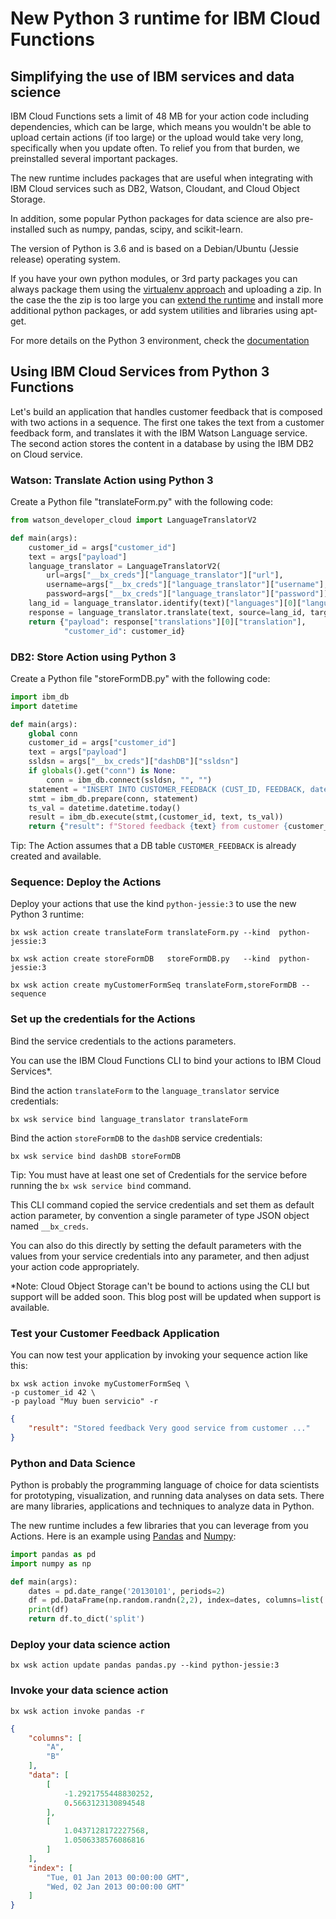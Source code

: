 # New Python 3 runtime for IBM Cloud Functions

## Simplifying the use of IBM services and data science

IBM Cloud Functions sets a limit of 48 MB for your action code including dependencies, which can be large, which means you wouldn't be able to upload certain actions (if too large) or the upload would take very long, specifically when you update often. To relief you from that burden, we preinstalled several important packages.

The new runtime includes packages that are useful when integrating with IBM Cloud services such as DB2, Watson, Cloudant, and Cloud Object Storage.

In addition, some popular Python packages for data science are also pre-installed such as numpy, pandas, scipy, and scikit-learn.

The version of Python is 3.6 and is based on a Debian/Ubuntu (Jessie release) operating system. 

If you have your own python modules, or 3rd party packages you can always package them using the [virtualenv approach](https://console.bluemix.net/docs/openwhisk/openwhisk_actions.html#openwhisk_actions_python_virtualenv) and uploading a zip. In the case the the zip is too large you can [extend the runtime](https://console.bluemix.net/docs/openwhisk/openwhisk_actions.html#large-app-support) and install more additional python packages, or add system utilities and libraries using apt-get. 


For more details on the Python 3 environment, check the [documentation](https://console.stage1.bluemix.net/docs/openwhisk/openwhisk_reference.html#openwhisk_ref_python_environments)

## Using IBM Cloud Services from Python 3 Functions
 
Let's build an application that handles customer feedback that is composed with two actions in a sequence. The first one takes the text from a customer feedback form, and translates it with the IBM Watson Language service. The second action stores the content in a database by using the IBM DB2 on Cloud service.

### Watson: Translate Action using Python 3

Create a Python file "translateForm.py" with the following code:
```python
from watson_developer_cloud import LanguageTranslatorV2

def main(args):
    customer_id = args["customer_id"]
    text = args["payload"]
    language_translator = LanguageTranslatorV2(
        url=args["__bx_creds"]["language_translator"]["url"],
        username=args["__bx_creds"]["language_translator"]["username"],
        password=args["__bx_creds"]["language_translator"]["password"])
    lang_id = language_translator.identify(text)["languages"][0]["language"]
    response = language_translator.translate(text, source=lang_id, target='en')
    return {"payload": response["translations"][0]["translation"],
            "customer_id": customer_id}
```

### DB2: Store Action using Python 3

Create a Python file "storeFormDB.py" with the following code:
```python
import ibm_db
import datetime

def main(args):
    global conn
    customer_id = args["customer_id"]
    text = args["payload"]
    ssldsn = args["__bx_creds"]["dashDB"]["ssldsn"]
    if globals().get("conn") is None:
        conn = ibm_db.connect(ssldsn, "", "")
    statement = "INSERT INTO CUSTOMER_FEEDBACK (CUST_ID, FEEDBACK, date) VALUES (?, ?, ?)"
    stmt = ibm_db.prepare(conn, statement)
    ts_val = datetime.datetime.today()
    result = ibm_db.execute(stmt,(customer_id, text, ts_val))
    return {"result": f"Stored feedback {text} from customer {customer_id} at {ts_val}"}
```
Tip: The Action assumes that a DB table `CUSTOMER_FEEDBACK` is already created and available.

### Sequence: Deploy the Actions

Deploy your actions that use the kind `python-jessie:3` to use the new Python 3 runtime:
```       
bx wsk action create translateForm translateForm.py --kind  python-jessie:3
```
``` 
bx wsk action create storeFormDB   storeFormDB.py   --kind  python-jessie:3
```
``` 
bx wsk action create myCustomerFormSeq translateForm,storeFormDB --sequence
```

### Set up the credentials for the Actions

Bind the service credentials to the actions parameters.

You can use the IBM Cloud Functions CLI to bind your actions to IBM Cloud Services*.

Bind the action `translateForm` to the `language_translator` service credentials:
```
bx wsk service bind language_translator translateForm
```
Bind the action `storeFormDB` to the `dashDB` service credentials:
```
bx wsk service bind dashDB storeFormDB
```
Tip: You must have at least one set of Credentials for the service before running the `bx wsk service bind` command.

This CLI command copied the service credentials and set them as default action parameter, by convention a single parameter of type JSON object named `__bx_creds`. 

You can also do this directly by setting the default parameters with the values from your service credentials into any parameter, and then adjust your action code appropriately.

*Note: Cloud Object Storage can't be bound to actions using the CLI but support will be added soon. This blog post will be updated when support is available.

### Test your Customer Feedback Application

You can now test your application by invoking your sequence action like this:
```
bx wsk action invoke myCustomerFormSeq \
-p customer_id 42 \
-p payload "Muy buen servicio" -r
```
```json
{
    "result": "Stored feedback Very good service from customer ..."
}
```

### Python and Data Science

Python is probably the programming language of choice for data scientists for prototyping, visualization, and running data analyses on data sets.
There are many libraries, applications and techniques to analyze data in Python.

The new runtime includes a few libraries that you can leverage from you Actions. Here is an example using [Pandas](https://pandas.pydata.org/) and [Numpy](http://www.numpy.org/):
```python
import pandas as pd
import numpy as np

def main(args):
    dates = pd.date_range('20130101', periods=2)
    df = pd.DataFrame(np.random.randn(2,2), index=dates, columns=list('AB'))
    print(df)
    return df.to_dict('split')
```
### Deploy your data science action
```
bx wsk action update pandas pandas.py --kind python-jessie:3
```
### Invoke your data science action
```
bx wsk action invoke pandas -r
```
```json
{
    "columns": [
        "A",
        "B"
    ],
    "data": [
        [
            -1.2921755448830252,
            0.5663123130894548
        ],
        [
            1.0437128172227568,
            1.0506338576086816
        ]
    ],
    "index": [
        "Tue, 01 Jan 2013 00:00:00 GMT",
        "Wed, 02 Jan 2013 00:00:00 GMT"
    ]
}
```
